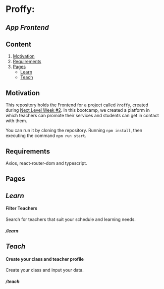 # Proffy:
## *App Frontend*

## Content

1. [Motivation](#Motivation) 
2. [Requirements](#Requirements)
3. [Pages](#Pages)
    - [Learn](#Learn)
    - [Teach](#Teach)

## Motivation

This repository holds the Frontend for a project called [`Proffy`](https://proffys.vercel.app/), created during [Next Level Week #2](https://nextlevelweek.com/inscricao/2). In this bootcamp, we created a platform in which teachers can promote their services and students can get in contact with them.

You can run it by cloning the repository. Running `npm install`, then executing the command `npm run start`.

## Requirements

Axios, react-router-dom and typescript.

## Pages
## *Learn*

#### Filter Teachers
Search for teachers that suit your schedule and learning needs.
##### /learn

## *Teach*

#### Create your class and teacher profile
Create your class and input your data.
##### /teach
